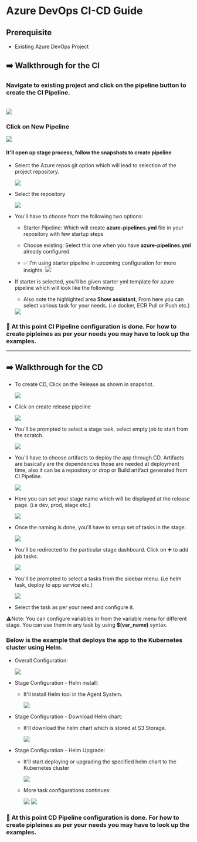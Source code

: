 # Azure DevOps CI-CD Guide

## Prerequisite
- Existing Azure DevOps Project

## ➡️ Walkthrough for the CI

### **Navigate to existing project and click on the pipeline button to create the CI Pipeline.**
<br />
<img src="./assets/ci-navigation.png">

### **Click on New Pipeline**
<img src="./assets/ci-new-pipeline.png">

#### It'll open up stage process, follow the snapshots to create pipeline

- Select the Azure repos git option which will lead to selection of the project repository.

    <img src="./assets/ci-connect.png">

- Select the repository

    <img src="./assets/ci-select.png"> 

- You'll have to choose from the following two options:
  - Starter Pipeline: Which will create **azure-pipelines.yml** file in your repository with few startup steps
  - Choose existing: Select this one when you have **azure-pipelines.yml** already configured.

  - ✅ I'm using starter pipeline in upcoming configuration for more insights.
    <img src="./assets/ci-configure.png">


- If starter is selected, you'll be given starter yml template for azure pipeline which will look like the following:

    - Also note the highlighted area **Show assistant**, From here you can select various task for your needs. (i.e docker, ECR Pull or Push etc.)
    <img src="./assets/ci-review.png">

### 🏁 At this point CI Pipeline configuration is done. For how to create pipleines as per your needs you may have to look up the examples.

<hr />

## ➡️ Walkthrough for the CD

- To create CD, Click on the Release as shown in snapshot.
    
    <img src="./assets/cd-releases.png">

- Click on create release pipeline
    
    <img src="./assets/cd-create-new.png">

- You'll be prompted to select a stage task, select empty job to start from the scratch.
  
    <img src="./assets/cd-create-job.png">

- You'll have to choose artifacts to deploy the app through CD. Artifacts are basically are the dependencies those are needed at deployment time, also it can be a repository or drop or Build artifact generated from CI Pipeline.
  
    <img src="./assets/cd-artifact.png">

- Here you can set your stage name which will be displayed at the release page. (i.e dev, prod, stage etc.)
  
    <img src="./assets/cd-stage-configuration.png">

- Once the naming is done, you'll have to setup set of tasks in the stage.
    
    <img src="./assets/cd-set-tasks.png">

- You'll be redirected to the particular stage dashboard. Click on ➕ to add job tasks.
  
    <img src="./assets/cd-task-plus.png">

- You'll be prompted to select a tasks from the sidebar menu. (i.e helm task, deploy to app service etc.)
  
    <img src="./assets/cd-task-sidebar.png">

- Select the task as per your need and configure it.

⚠️Note: You can configure variables in from the variable menu for different stage. You can use them in any task by using **$(var_name)** syntax.

  
### Below is the example that deploys the app to the Kubernetes cluster using Helm.
  
- Overall Configuration:
  
    <img src="./assets/cd-stage-example.png">

- Stage Configuration - Helm install:
  - It'll install Helm tool in the Agent System.

    <img src="./assets/cd-task-one.png">

- Stage Configuration - Download Helm chart:
  - It'll download the helm chart which is stored at S3 Storage.
  
    <img src="./assets/cd-task-two.png">

- Stage Configuration - Helm Upgrade:
  - It'll start deploying or upgrading the specified helm chart to the Kubernetes cluster
  
    <img src="./assets/cd-task-three-one.png">
    
  - More task configurations continues:

    <img src="./assets/cd-task-three-two.png">    

    <img src="./assets/cd-task-three-three.png"> 


### 🏁 At this point CD Pipeline configuration is done. For how to create pipleines as per your needs you may have to look up the examples.